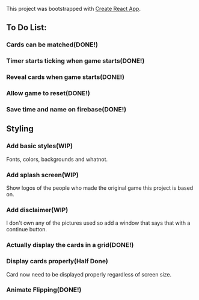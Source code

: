 This project was bootstrapped with [Create React App](https://github.com/facebook/create-react-app).

## To Do List:

### Cards can be matched(DONE!)

### Timer starts ticking when game starts(DONE!)

### Reveal cards when game starts(DONE!)

### Allow game to reset(DONE!)

### Save time and name on firebase(DONE!)


## Styling

### Add basic styles(WIP)
Fonts, colors, backgrounds and whatnot.

### Add splash screen(WIP)
Show logos of the people who made the original game this project is based on.

### Add disclaimer(WIP)
I don't own any of the pictures used so add a window that says that with a continue button.

### Actually display the cards in a grid(DONE!)

### Display cards properly(Half Done)
Card now need to be displayed properly regardless of screen size.

### Animate Flipping(DONE!)